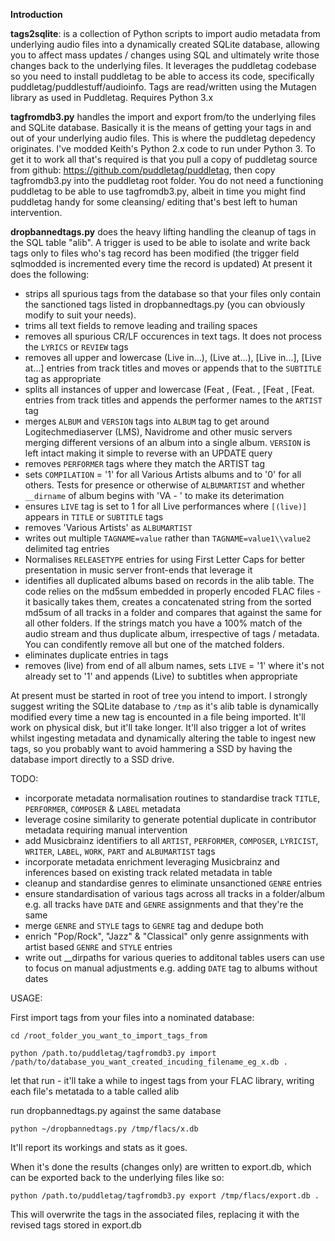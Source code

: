 **Introduction**

**tags2sqlite**:  is a collection of Python scripts to import audio metadata from underlying audio files into a dynamically created SQLite database, allowing you to affect mass updates / changes using SQL and ultimately write those changes back to the underlying files.  It leverages the puddletag codebase so you need to install puddletag to be able to access its code, specifically puddletag/puddlestuff/audioinfo.  Tags are read/written using the Mutagen library as used in Puddletag. Requires Python 3.x



**tagfromdb3.py** handles the import and export from/to the underlying files and SQLite database.  Basically it is the means of getting your tags in and out of your underlying audio files.  This is where the puddletag depedency originates.  I've modded Keith's Python 2.x code to run under Python 3.  To get it to work all that's required is that you pull a copy of puddletag source from github: https://github.com/puddletag/puddletag, then copy tagfromdb3.py into the puddletag root folder.  You do not need a functioning puddletag to be able to use tagfromdb3.py, albeit in time you might find puddletag handy for some cleansing/ editing that's best left to human intervention.

**dropbannedtags.py** does the heavy lifting handling the cleanup of tags in the SQL table "alib".  A trigger is used to be able to isolate and write back tags only to files who's tag record has been modified (the trigger field sqlmodded is incremented every time the record is updated)
At present it does the following:
- strips all spurious tags from the database so that your files only contain the sanctioned tags listed in dropbannedtags.py (you can obviously modify to suit your needs).
- trims all text fields to remove leading and trailing spaces
- removes all spurious CR/LF occurences in text tags.  It does not process the ```LYRICS``` or ```REVIEW``` tags
- removes all upper and lowercase (Live in...), (Live at...), [Live in...], [Live at...] entries from track titles and moves or appends that to the ```SUBTITLE``` tag as appropriate
- splits all instances of upper and lowercase (Feat , (Feat. , [Feat , [Feat. entries from track titles and appends the performer names to the ```ARTIST``` tag
- merges ```ALBUM``` and ```VERSION``` tags into ```ALBUM``` tag to get around Logitechmediaserver (LMS), Navidrome and other music servers merging different versions of an album into a single album.  ```VERSION``` is left intact making it simple to reverse with an UPDATE query
- removes ```PERFORMER``` tags where they match the ARTIST tag
- sets ```COMPILATION``` = '1' for all Various Artists albums and to '0' for all others.  Tests for presence or otherwise of ```ALBUMARTIST``` and whether ```__dirname``` of album begins with 'VA - ' to make its deterimation
- ensures ```LIVE``` tag is set to 1 for all Live performances where ```[(live)]``` appears in ```TITLE``` or ```SUBTITLE``` tags
- removes 'Various Artists' as ```ALBUMARTIST```
- writes out multiple ```TAGNAME=value``` rather than ```TAGNAME=value1\\value2``` delimited tag entries
- Normalises ```RELEASETYPE``` entries for using First Letter Caps for better presentation in music server front-ends that leverage it
- identifies all duplicated albums based on records in the alib table.  The code relies on the md5sum embedded in properly encoded FLAC files - it basically takes them, creates a concatenated string
    from the sorted md5sum of all tracks in a folder and compares that against the same for all other folders.  If the strings match you have a 100% match of the audio stream and thus duplicate album, irrespective of tags / metadata.  You can condifently remove all but one of the matched folders.
- eliminates duplicate entries in tags
- removes (live) from end of all album names, sets ```LIVE``` = '1' where it's not already set to '1' and appends (Live) to subtitles when appropriate

At present must be started in root of tree you intend to import.
I strongly suggest writing the SQLite database to ```/tmp``` as it's alib table is dynamically modified every time a new tag is encounted in a file being imported.  It'll work on physical disk, but it'll take longer.  It'll also trigger a lot of writes whilst ingesting metadata and dynamically altering the table to ingest new tags, so you probably want to avoid hammering a SSD by having the database import directly to a SSD drive.

TODO:

- incorporate metadata normalisation routines to standardise track ```TITLE```, ```PERFORMER```, ```COMPOSER``` & ```LABEL``` metadata
- leverage cosine similarity to generate potential duplicate in contributor metadata requiring manual intervention 
- add Musicbrainz identifiers to all ```ARTIST```, ```PERFORMER```, ```COMPOSER```, ```LYRICIST```, ```WRITER```, ```LABEL```, ```WORK```, ```PART``` and ```ALBUMARTIST``` tags
- incorporate metadata enrichment leveraging Musicbrainz and inferences based on existing track related metadata in table
- cleanup and standardise genres to eliminate unsanctioned ```GENRE``` entries
- ensure standardisation of various tags across all tracks in a folder/album e.g. all tracks have ```DATE``` and ```GENRE``` assignments and that they're the same
- merge ```GENRE``` and ```STYLE``` tags to ```GENRE``` tag and dedupe both
- enrich "Pop/Rock", "Jazz" & "Classical" only genre assignments with artist based ```GENRE``` and ```STYLE``` entries
- write out __dirpaths for various queries to additonal tables users can use to focus on manual adjustments e.g. adding ```DATE``` tag to albums without dates


USAGE:

First import tags from your files into a nominated database:

```cd /root_folder_you_want_to_import_tags_from```

```python /path.to/puddletag/tagfromdb3.py import /path/to/database_you_want_created_incuding_filename_eg_x.db .```


let that run - it'll take a while to ingest tags from your FLAC library, writing each file's metatada to a table called alib

run dropbannedtags.py against the same database

```python ~/dropbannedtags.py /tmp/flacs/x.db```


It'll report its workings and stats as it goes.

When it's done the results (changes only) are written to export.db, which can be exported back to the underlying files like so:


```python /path.to/puddletag/tagfromdb3.py export /tmp/flacs/export.db .```


This will overwrite the tags in the associated files, replacing it with the revised tags stored in export.db


